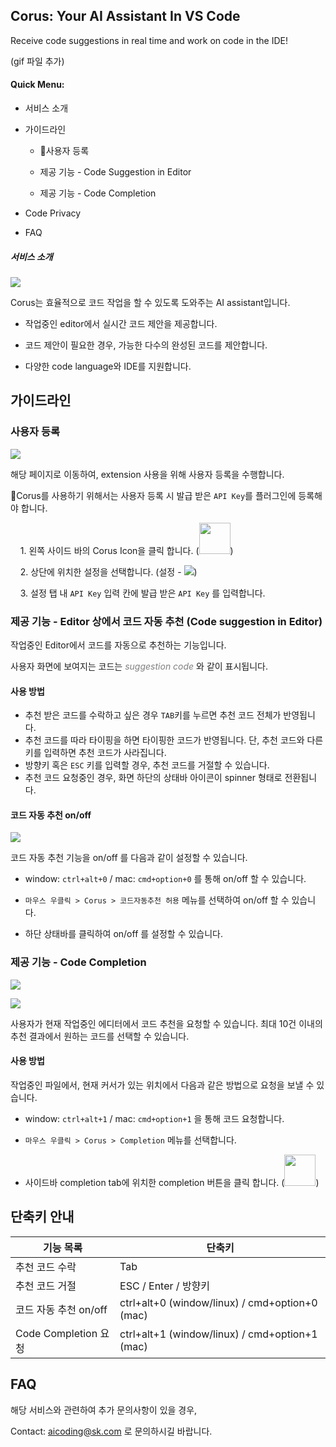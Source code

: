 ## Corus: Your AI Assistant In VS Code

Receive code suggestions in real time and work on code in the IDE!

(gif 파일 추가)

#### Quick Menu:

- 서비스 소개

- 가이드라인
  
  - 사용자 등록
  
  - 제공 기능 - Code Suggestion in Editor
  
  - 제공 기능 - Code Completion

- Code Privacy

- FAQ



##### 서비스 소개

![](./images/completionEditor.gif)

Corus는 효율적으로 코드 작업을 할 수 있도록 도와주는 AI assistant입니다. 

- 작업중인 editor에서 실시간 코드 제안을 제공합니다.

- 코드 제안이 필요한 경우, 가능한 다수의 완성된 코드를 제안합니다.

- 다양한 code language와 IDE를 지원합니다.



## 가이드라인

### 사용자 등록

![](images/apikey.gif)

해당 페이지로 이동하여, extension 사용을 위해 사용자 등록을 수행합니다. 

Corus를 사용하기 위해서는 사용자 등록 시 발급 받은 `API Key`를 플러그인에 등록해야 합니다.

    1. 왼쪽 사이드 바의 Corus Icon을 클릭 합니다. (<img src="./images/sidebarLogo.png" alt="" width="50">)

    2. 상단에 위치한 설정을 선택합니다. (설정 - ![](./images/gearIcon.png))

    3. 설정 탭 내 `API Key` 입력 칸에 발급 받은 `API Key` 를 입력합니다. 




### 제공 기능 - Editor 상에서 코드 자동 추천 (Code suggestion in Editor)

작업중인 Editor에서 코드를 자동으로 추천하는 기능입니다. 

사용자 화면에 보여지는 코드는 <span style="color: gray">*suggestion code*</span> 와 같이 표시됩니다.

#### 사용 방법

* 추천 받은 코드를 수락하고 싶은 경우 `TAB`키를 누르면 추천 코드 전체가 반영됩니다. 
* 추천 코드를 따라 타이핑을 하면 타이핑한 코드가 반영됩니다. 단, 추천 코드와 다른 키를 입력하면 추천 코드가 사라집니다.
* 방향키 혹은 `ESC` 키를 입력할 경우, 추천 코드를 거절할 수 있습니다.
* 추천 코드 요청중인 경우, 화면 하단의 상태바 아이콘이 spinner 형태로 전환됩니다. 

#### 코드 자동 추천 on/off

![](images/statusbar.gif)

코드 자동 추천 기능을 on/off 를 다음과 같이 설정할 수 있습니다. 

- window: `ctrl+alt+0` / mac: `cmd+option+0` 를 통해 on/off 할 수 있습니다.

- `마우스 우클릭 > Corus > 코드자동추천 허용` 메뉴를 선택하여 on/off 할 수 있습니다.

- 하단 상태바를 클릭하여 on/off 를 설정할 수 있습니다.



### 제공 기능 - Code Completion

![](images/sidebarCompletion.gif)

![](images/menuCompletion.gif)

사용자가 현재 작업중인 에디터에서 코드 추천을 요청할 수 있습니다.  최대 10건 이내의 추천 결과에서 원하는 코드를 선택할 수 있습니다. 

#### 사용 방법

작업중인 파일에서, 현재 커서가 있는 위치에서 다음과 같은 방법으로 요청을 보낼 수 있습니다.

- window: `ctrl+alt+1`  / mac: `cmd+option+1` 을 통해 코드 요청합니다.

-  `마우스 우클릭 > Corus > Completion` 메뉴를 선택합니다.

- 사이드바 completion tab에 위치한 completion 버튼을 클릭 합니다. 
 (<img src="./images/completionButton.png" alt="" width="50">)



## 단축키 안내

| **기능 목록**          | **단축키**                                        |
| ------------------ | ---------------------------------------------- |
| 추천 코드 수락           | Tab                                            |
| 추천 코드 거절           | ESC / Enter / 방향키                              |
| 코드 자동 추천 on/off    | ctrl+alt+0 (window/linux) / cmd+option+0 (mac) |
| Code Completion 요청 | ctrl+alt+1 (window/linux) / cmd+option+1 (mac) |



## FAQ

해당 서비스와 관련하여 추가 문의사항이 있을 경우,

Contact: [aicoding@sk.com](mailto:aicoding@sk.com) 로 문의하시길 바랍니다.
